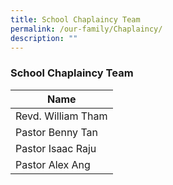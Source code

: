 ```yaml
---
title: School Chaplaincy Team
permalink: /our-family/Chaplaincy/
description: ""
---
```

### School Chaplaincy Team

|Name |
| -------- | 
|Revd. William Tham|
|Pastor Benny Tan|
|Pastor Isaac Raju|
|Pastor Alex Ang|